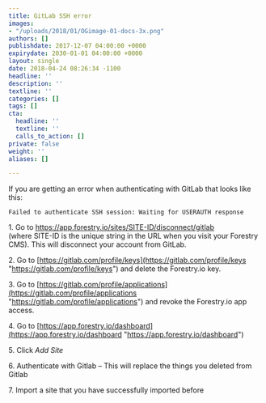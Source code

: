 ```yaml
---
title: GitLab SSH error
images:
- "/uploads/2018/01/OGimage-01-docs-3x.png"
authors: []
publishdate: 2017-12-07 04:00:00 +0000
expirydate: 2030-01-01 04:00:00 +0000
layout: single
date: 2018-04-24 08:26:34 -1100
headline: ''
description: ''
textline: ''
categories: []
tags: []
cta:
  headline: ''
  textline: ''
  calls_to_action: []
private: false
weight: ''
aliases: []

---
```

If you are getting an error when authenticating with GitLab that looks like this:

    Failed to authenticate SSH session: Waiting for USERAUTH response

1\. Go to https://app.forestry.io/sites/SITE-ID/disconnect/gitlab   
\(where SITE-ID is the unique string in the URL when you visit your Forestry CMS). This will disconnect your account from GitLab.

2\. Go to [https://gitlab.com/profile/keys](https://gitlab.com/profile/keys "https://gitlab.com/profile/keys") and delete the Forestry.io key.

3\. Go to [https://gitlab.com/profile/applications](https://gitlab.com/profile/applications "https://gitlab.com/profile/applications") and revoke the Forestry.io app access.

4\. Go to [https://app.forestry.io/dashboard](https://app.forestry.io/dashboard "https://app.forestry.io/dashboard")

5\. Click _Add Site_

6\. Authenticate with Gitlab – This will replace the things you deleted from Gitlab

7\. Import a site that you have successfully imported before